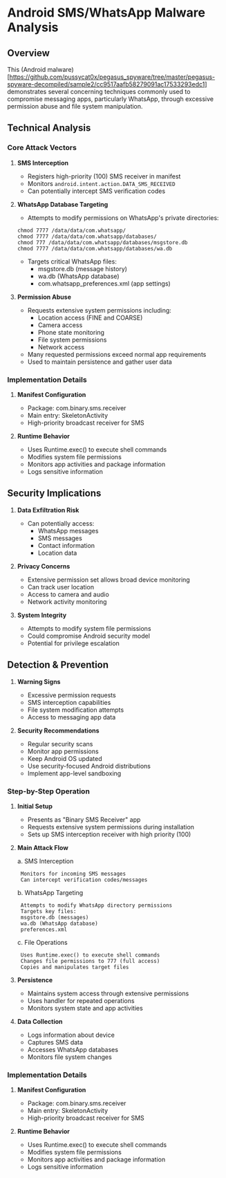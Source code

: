 # Android SMS/WhatsApp Malware Analysis

## Overview
This (Android malware)[https://github.com/pussycat0x/pegasus_spyware/tree/master/pegasus-spyware-decompiled/sample2/cc9517aafb58279091ac17533293edc1] demonstrates several concerning techniques commonly used to compromise messaging apps, particularly WhatsApp, through excessive permission abuse and file system manipulation.

## Technical Analysis

### Core Attack Vectors

1. **SMS Interception**
   - Registers high-priority (100) SMS receiver in manifest
   - Monitors `android.intent.action.DATA_SMS_RECEIVED`
   - Can potentially intercept SMS verification codes

2. **WhatsApp Database Targeting**
   - Attempts to modify permissions on WhatsApp's private directories:
   ```shell
   chmod 7777 /data/data/com.whatsapp/
   chmod 7777 /data/data/com.whatsapp/databases/
   chmod 777 /data/data/com.whatsapp/databases/msgstore.db
   chmod 7777 /data/data/com.whatsapp/databases/wa.db
   ```
   - Targets critical WhatsApp files:
     - msgstore.db (message history)
     - wa.db (WhatsApp database)
     - com.whatsapp_preferences.xml (app settings)

3. **Permission Abuse**
   - Requests extensive system permissions including:
     - Location access (FINE and COARSE)
     - Camera access
     - Phone state monitoring
     - File system permissions
     - Network access
   - Many requested permissions exceed normal app requirements
   - Used to maintain persistence and gather user data

### Implementation Details

1. **Manifest Configuration**
   - Package: com.binary.sms.receiver
   - Main entry: SkeletonActivity
   - High-priority broadcast receiver for SMS

2. **Runtime Behavior**
   - Uses Runtime.exec() to execute shell commands
   - Modifies system file permissions
   - Monitors app activities and package information
   - Logs sensitive information

## Security Implications

1. **Data Exfiltration Risk**
   - Can potentially access:
     - WhatsApp messages
     - SMS messages
     - Contact information
     - Location data

2. **Privacy Concerns**
   - Extensive permission set allows broad device monitoring
   - Can track user location
   - Access to camera and audio
   - Network activity monitoring

3. **System Integrity**
   - Attempts to modify system file permissions
   - Could compromise Android security model
   - Potential for privilege escalation

## Detection & Prevention

1. **Warning Signs**
   - Excessive permission requests
   - SMS interception capabilities
   - File system modification attempts
   - Access to messaging app data

2. **Security Recommendations**
   - Regular security scans
   - Monitor app permissions
   - Keep Android OS updated
   - Use security-focused Android distributions
   - Implement app-level sandboxing

### Step-by-Step Operation

1. **Initial Setup**
   - Presents as "Binary SMS Receiver" app
   - Requests extensive system permissions during installation
   - Sets up SMS interception receiver with high priority (100)

2. **Main Attack Flow**

    a. SMS Interception

        Monitors for incoming SMS messages
        Can intercept verification codes/messages
    b. WhatsApp Targeting

        Attempts to modify WhatsApp directory permissions
        Targets key files:
        msgstore.db (messages)
        wa.db (WhatsApp database)
        preferences.xml
    c. File Operations

        Uses Runtime.exec() to execute shell commands
        Changes file permissions to 777 (full access)
        Copies and manipulates target files


3. **Persistence**
    - Maintains system access through extensive permissions
    - Uses handler for repeated operations
    - Monitors system state and app activities

4. **Data Collection**
    - Logs information about device
    - Captures SMS data
    - Accesses WhatsApp databases
    - Monitors file system changes

### Implementation Details

1. **Manifest Configuration**
    - Package: com.binary.sms.receiver
    - Main entry: SkeletonActivity
    - High-priority broadcast receiver for SMS

2. **Runtime Behavior**
    - Uses Runtime.exec() to execute shell commands
    - Modifies system file permissions
    - Monitors app activities and package information
    - Logs sensitive information

